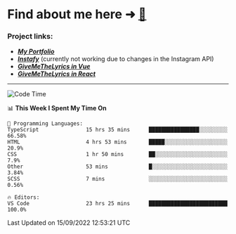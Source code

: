 # Find about me here ➜ [🧑](https://pauabella.dev)

### Project links:
- ***[My Portfolio](https://pauabella.dev)***
- ***[Instafy](https://instafy.me)*** (currently not working due to changes in the Instagram API)
- ***[GiveMeTheLyrics in Vue](https://lyrics.pauabella.dev)***
- ***[GiveMeTheLyrics in React](https://pauabella.dev/GiveMeTheLyrics)***

---
<!--START_SECTION:waka-->
![Code Time](http://img.shields.io/badge/Code%20Time-1%2C444%20hrs%2023%20mins-blue)

📊 **This Week I Spent My Time On** 

```text
💬 Programming Languages: 
TypeScript               15 hrs 35 mins      ████████████████░░░░░░░░░   66.58% 
HTML                     4 hrs 53 mins       █████░░░░░░░░░░░░░░░░░░░░   20.9% 
CSS                      1 hr 50 mins        ██░░░░░░░░░░░░░░░░░░░░░░░   7.9% 
Other                    53 mins             █░░░░░░░░░░░░░░░░░░░░░░░░   3.84% 
SCSS                     7 mins              ░░░░░░░░░░░░░░░░░░░░░░░░░   0.56%

🔥 Editors: 
VS Code                  23 hrs 25 mins      █████████████████████████   100.0%

```


 Last Updated on 15/09/2022 12:53:21 UTC
<!--END_SECTION:waka-->
